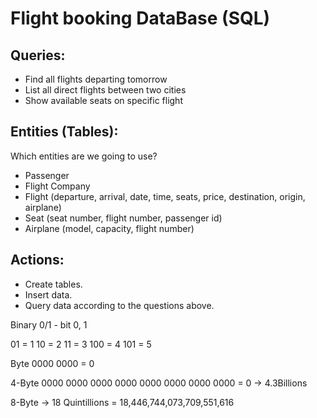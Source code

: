 # Flight booking DataBase (SQL)

## Queries:
- Find all flights departing tomorrow
- List all direct flights between two cities
- Show available seats on specific flight

## Entities (Tables):
Which entities are we going to use?
 - Passenger
 - Flight Company
 - Flight (departure, arrival, date, time, seats, price, destination, origin, airplane)
 - Seat (seat number, flight number, passenger id)
 - Airplane (model, capacity, flight number)

## Actions:
- Create tables.
- Insert data.
- Query data according to the questions above.


Binary
0/1 - bit
0, 1

01 = 1
10 = 2
11 = 3
100 = 4
101 = 5

Byte
0000 0000 = 0

4-Byte
0000 0000 0000 0000 0000 0000 0000 0000 = 0 -> 4.3Billions

8-Byte
 -> 18 Quintillions = 18,446,744,073,709,551,616
